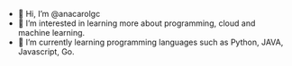 - 👋 Hi, I’m @anacarolgc
- 👀 I’m interested in learning more about programming, cloud and machine learning.
- 🌱 I’m currently learning programming languages ​​such as Python, JAVA, Javascript, Go. 

<!---
anacarolgc/anacarolgc is a ✨ special ✨ repository because its `README.md` (this file) appears on your GitHub profile.
You can click the Preview link to take a look at your changes.
--->
